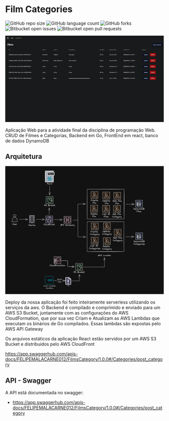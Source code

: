 # Film Categories 

![GitHub repo size](https://img.shields.io/github/repo-size/felipemalacarne/film-categories?style=for-the-badge)
![GitHub language count](https://img.shields.io/github/languages/count/felipemalacarne/film-categories?style=for-the-badge)
![GitHub forks](https://img.shields.io/github/forks/felipemalacarne/film-categories?style=for-the-badge)
![Bitbucket open issues](https://img.shields.io/bitbucket/issues/felipemalacarne/film-categories?style=for-the-badge)
![Bitbucket open pull requests](https://img.shields.io/bitbucket/pr-raw/felipemalacarne/film-categories?style=for-the-badge)

<img src="images/front.png" alt="Exemplo imagem">

Aplicação Web para a atividade final da disciplina de programação Web. CRUD de Filmes e Categorias, Backend em Go, FrontEnd em react, banco de dados DynamoDB 

## Arquitetura

<img src="images/architeture.png" alt="Exemplo imagem">

Deploy da nossa aplicação foi feito inteiramente serverless utilizando os serviços da aws. O Backend é compilado e comprimido e enviado para um AWS S3 Bucket,
juntamente com as configurações do AWS CloudFormation, que por sua vez Criam e Atualizam as AWS Lambdas que executam os binários de Go compilados. 
Essas lambdas são expostas pelo AWS API Gateway

Os arquivos estáticos da aplicação React estão servidos por um AWS S3 Bucket e distribuidos pelo AWS CloudFront

https://app.swaggerhub.com/apis-docs/FELIPEMALACARNE012/FilmsCategory/1.0.0#/Categories/post_category

## API - Swagger

A API está documentada no swagger:

- https://app.swaggerhub.com/apis-docs/FELIPEMALACARNE012/FilmsCategory/1.0.0#/Categories/post_category
